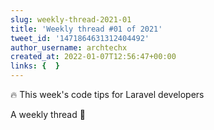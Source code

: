 ```yaml
---
slug: weekly-thread-2021-01
title: 'Weekly thread #01 of 2021'
tweet_id: '1471864631312404492'
author_username: archtechx
created_at: 2022-01-07T12:56:47+00:00
links: {  }
---
```

🔥 This week's code tips for Laravel developers

A weekly thread 🧵